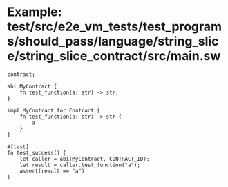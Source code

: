 # Example: test/src/e2e_vm_tests/test_programs/should_pass/language/string_slice/string_slice_contract/src/main.sw

```sway
contract;

abi MyContract {
    fn test_function(a: str) -> str;
}

impl MyContract for Contract {
    fn test_function(a: str) -> str {
        a
    }
}

#[test]
fn test_success() {
    let caller = abi(MyContract, CONTRACT_ID); 
    let result = caller.test_function("a");
    assert(result == "a")
}

```
